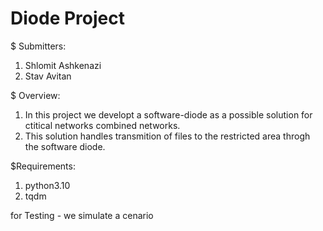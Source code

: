 # Diode Project

$ Submitters:
1. Shlomit Ashkenazi
2. Stav Avitan

$ Overview:

1. In this project we developt a software-diode as a possible solution for ctitical networks combined networks.
2. This solution handles transmition of files to the restricted area throgh the software diode.

$Requirements:

1. python3.10 
2. tqdm

for Testing - we simulate a cenario
